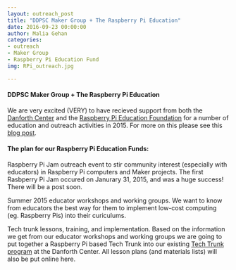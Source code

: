 ```yaml
---
layout: outreach_post
title: "DDPSC Maker Group + The Raspberry Pi Education"
date: 2016-09-23 00:00:00
author: Malia Gehan
categories: 
- outreach
- Maker Group
- Raspberry Pi Education Fund
img: RPi_outreach.jpg

---
```


<h4>DDPSC Maker Group + The Raspberry Pi Education</h4>

We are very excited (VERY) to have recieved support from both the <a href="http://www.danforthcenter.org/" target="_blank">Danforth Center</a>
and the <a href="http://www.raspberrypi.org/education-fund" target="_blank">Raspberry Pi Education Foundation</a> for a number of education and outreach activities in 2015.
For more on this please see this <a href="http://www.danforthcenter.org/news-media/roots-shoots-blog/blog-item/danforth-center-s-maker-group-receives-funding-to-support-local-stem-outreach" target="_blank">blog post</a>.
<!--more-->

<h4>The plan for our Raspberry Pi Education Funds:</h4>

<p>Raspberry Pi Jam outreach event to stir community interest (especially with educators) in Raspberry Pi computers and Maker projects.  
The first Rasbperry Pi Jam occured on Janurary 31, 2015, and was a huge success! There will be a post soon.</p>  
<p>Summer 2015 educator workshops and working groups. We want to know from educators the best way for them to implement low-cost computing (eg. Raspberry Pis)
into their curiculums.</p>
<p>Tech trunk lessons, training, and implementation. Based on the information we get from our educator workshops and working groups we are
going to put together a Raspberry Pi based Tech Trunk into our existing <a href="http://www.danforthcenter.org/education-outreach/science-education/tech-trunks" target="_blank">Tech Trunk program</a> at the Danforth Center.
All lesson plans (and materials lists) will also be put online here.</p>